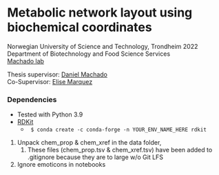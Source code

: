 # Metabolic network layout using biochemical coordinates
Norwegian University of Science and Technology, Trondheim 2022\
Department of Biotechnology and Food Science Services\
[Machado lab](https://www.ntnu.edu/ibt/research/computational-biology/#/view/about) 


Thesis supervisor: [Daniel Machado](https://github.com/cdanielmachado/)\
Co-Supervisor: [Elise Marquez](https://github.com/cdanielmachado/)

### Dependencies
- Tested with Python 3.9
- [RDKit](https://www.rdkit.org/docs/Install.html)
  - ``` $ conda create -c conda-forge -n YOUR_ENV_NAME_HERE rdkit```




1. Unpack chem_prop & chem_xref in the data folder,
   1. These files (chem_prop.tsv & chem_xref.tsv) have been added to .gitignore because they are to large w/o Git LFS 
2. Ignore emoticons in notebooks

